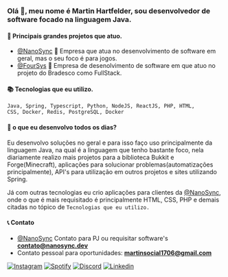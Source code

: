 ### Olá 👋, meu nome é Martin Hartfelder, sou desenvolvedor de software focado na linguagem Java.

#### 💎 Principais grandes projetos que atuo.
- <a href="https://github.com/NanoSyncServices">@NanoSync</a> 🔧 Empresa que atua no desenvolvimento de software em geral, mas o seu foco é para jogos.
- <a href="https://foursys.com.br/">@FourSys</a> 🔧 Empresa de desenolvimento de software em que atuo no projeto do Bradesco como FullStack.

#### 📚 Tecnologias que eu utilizo.
<code>Java, Spring, Typescript, Python, NodeJS, ReactJS, PHP, HTML, CSS, Docker, Redis, PostgreSQL, Docker</code>

#### 🤔 o que eu desenvolvo todos os dias?
<p>Eu desenvolvo soluções no geral e para isso faço uso principalmente da linguagem Java, na qual é a linguagem que tenho bastante foco, nela diariamente realizo mais projetos para a biblioteca Bukkit e Forge(Minecraft), aplicações para solucionar problemas(automatizações principalmente), API's para utilização em outros projetos e sites utilizando Spring.</p>
<p>Já com outras tecnologias eu crio aplicações para clientes da <a href="https://github.com/NanoSyncServices">@NanoSync</a>, onde o que é mais requisitado é principalmente HTML, CSS, PHP e demais citadas no tópico de <code>Tecnologias que eu utilizo.</code></p>

#### 📞 Contato
- <a href="https://github.com/NanoSyncServices">@NanoSync</a> Contato para PJ ou requisitar software's <strong>contato@nanosync.dev</strong>
- Contato pessoal para oportunidades: <strong>martinsocial1706@gmail.com</strong>

<a href="https://www.instagram.com/martiinfer22/" target=”_blank” rel="Instagram">![Instagram](https://img.shields.io/badge/martiinfer22-%23E4405F.svg?style=for-the-badge&logo=Instagram&logoColor=white)</a> <a href="https://open.spotify.com/user/kkfig8dlwchpesdycbx6cqt2i" target=”_blank” rel="some text">![Spotify](https://img.shields.io/badge/Spotify-1ED760?style=for-the-badge&logo=spotify&logoColor=white)</a> <a href="https://discord.gg/cjSdpqZpR9" target=”_blank” rel="some text">![Discord](https://img.shields.io/badge/NanoSync-%237289DA.svg?style=for-the-badge&logo=discord&logoColor=white)</a> <a href="https://www.linkedin.com/in/themartinfer22/" target=”_blank” rel="some text">![Linkedin](https://img.shields.io/badge/LinkedIn-0077B5?style=for-the-badge&logo=linkedin&logoColor=white)</a>
